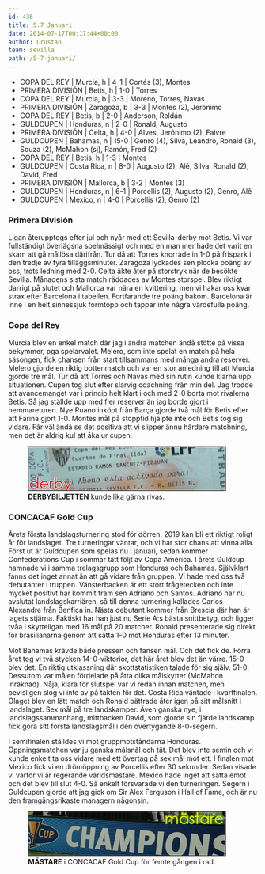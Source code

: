```yaml
---
id: 436
title: 5.7 Januari
date: 2014-07-17T00:17:44+00:00
author: Crustan
team: sevilla
path: /5-7-januari/
---
```


- COPA DEL REY | Murcia, h | 4-1 | Cortés (3), Montes
- PRIMERA DIVISIÓN | Betis, h | 1-0 | Torres
- COPA DEL REY | Murcia, b | 3-3 | Moreno, Torres, Navas
- PRIMERA DIVISIÓN | Zaragoza, b | 3-3 | Montes (2), Jerônimo
- COPA DEL REY | Betis, b | 2-0 | Anderson, Roldán
- GULDCUPEN | Honduras, n | 2-0 | Ronald, Augusto
- PRIMERA DIVISIÓN | Celta, h | 4-0 | Alves, Jerônimo (2), Faivre
- GULDCUPEN | Bahamas, n | 15-0 | Genro (4), Silva, Leandro, Ronald (3), Souza (2), McMahon (sj), Ramón, Fred (2)
- COPA DEL REY | Betis, h | 1-3 | Montes
- GULDCUPEN | Costa Rica, n | 8-0 | Augusto (2), Alê, Silva, Ronald (2), David, Fred
- PRIMERA DIVISIÓN | Mallorca, b | 3-2 | Montes (3)
- GULDCUPEN | Honduras, n | 6-1 | Porcellis (2), Augusto (2), Genro, Alê
- GULDCUPEN | Mexico, n | 4-0 | Porcellis (2), Genro (2)

### Primera División

Ligan återupptogs efter jul och nyår med ett Sevilla-derby mot Betis. Vi var fullständigt överlägsna spelmässigt och med en man mer hade det varit en skam att gå mållösa därifrån. Tur då att Torres knorrade in 1-0 på frispark i den tredje av fyra tilläggsminuter. Zaragoza lyckades sen plocka poäng av oss, trots ledning med 2-0. Celta åkte åter på storstryk när de besökte Sevilla. Månadens sista match räddades av Montes storspel. Blev riktigt darrigt på slutet och Mallorca var nära en kvittering, men vi hakar oss kvar strax efter Barcelona i tabellen. Fortfarande tre poäng bakom. Barcelona är inne i en helt sinnessjuk formtopp och tappar inte några värdefulla poäng.

### Copa del Rey

Murcia blev en enkel match där jag i andra matchen ändå stötte på vissa bekymmer, pga spelarvalet. Melero, som inte spelat en match på hela säsongen, fick chansen från start tillsammans med många andra reserver. Melero gjorde en riktig bottenmatch och var en stor anledning till att Murcia gjorde tre mål. Tur då att Torres och Navas med sin rutin kunde klarna upp situationen. Cupen tog slut efter slarvig coachning från min del. Jag trodde att avancemanget var i princip helt klart i och med 2-0 borta mot rivalerna Betis. Så jag ställde upp med fler reserver än jag borde gjort i hemmareturen. Nye Ruano inköpt från Barça gjorde två mål för Betis efter att Farina gjort 1-0. Montes mål på stopptid hjälpte inte och Betis tog sig vidare. Får väl ändå se det positiva att vi slipper ännu hårdare matchning, men det är aldrig kul att åka ur cupen.

<figure>
  <img src="../images/derby.png" alt="derby"  />
  <figcaption><strong>DERBYBILJETTEN</strong> kunde lika gärna rivas.</figcaption>
</figure>

### CONCACAF Gold Cup

Årets första landslagsturnering stod för dörren. 2019 kan bli ett riktigt roligt år för landslaget. Tre turneringar väntar, och vi har stor chans att vinna alla. Först ut är Guldcupen som spelas nu i januari, sedan kommer Confederations Cup i sommar tätt följt av Copa América. I årets Guldcup hamnade vi i samma trelagsgrupp som Honduras och Bahamas. Självklart fanns det inget annat än att gå vidare från gruppen. Vi hade med oss två debutanter i truppen. Vänsterbacken är ett stort frågetecken och inte mycket positivt har kommit fram sen Adriano och Santos. Adriano har nu avslutat landslagskarriären, så till denna turnering kallades Carlos Alexandre från Benfica in. Nästa debutant kommer från Brescia där han är lagets stjärna. Faktiskt har han just nu Serie A:s bästa snittbetyg, och ligger tvåa i skytteligan med 16 mål på 20 matcher. Ronald presenterade sig direkt för brasilianarna genom att sätta 1-0 mot Honduras efter 13 minuter.

Mot Bahamas krävde både pressen och fansen mål. Och det fick de. Förra året tog vi två stycken 14-0-viktorior, det här året blev det än värre. 15-0 blev det. En riktig utklassning där skottstatistiken talade för sig själv. 51-0. Dessutom var målen fördelade på åtta olika målskytter (McMahon inräknad). Nåja, klara för slutspel var vi redan innan matchen, men bevisligen slog vi inte av på takten för det. Costa Rica väntade i kvartfinalen. Ölaget blev en lätt match och Ronald bättrade åter igen på sitt målsnitt i landslaget. Sex mål på tre landskamper. Även ganska nye, i landslagssammanhang, mittbacken David, som gjorde sin fjärde landskamp fick göra sitt första landslagsmål i den övertygande 8-0-segern.

I semifinalen ställdes vi mot gruppmotståndarna Honduras. Öppningsmatchen var ju ganska målsnål och tät. Det blev inte semin och vi kunde enkelt ta oss vidare med ett övertag på sex mål mot ett. I finalen mot Mexico fick vi en drömöppning av Porcellis efter 30 sekunder. Sedan visade vi varför vi är regerande världsmästare. Mexico hade inget att sätta emot och det blev till slut 4-0. Så enkelt försvarade vi den turneringen. Segern i Guldcupen gjorde att jag gick om Sir Alex Ferguson i Hall of Fame, och är nu den framgångsrikaste managern någonsin.

<figure>
  <img src="../images/concacaf.png" alt="concacaf"  />
  <figcaption><strong>MÄSTARE</strong> i CONCACAF Gold Cup för femte gången i rad.</figcaption>
</figure>
